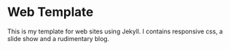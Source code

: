 # Web Template

This is my template for web sites using Jekyll. I contains responsive css, a slide show and a rudimentary blog. 